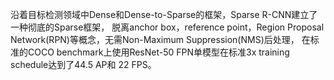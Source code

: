 

<!--
 * @version:
 * @Author:  StevenJokess https://github.com/StevenJokess
 * @Date: 2020-12-07 18:34:26
 * @LastEditors:  StevenJokess https://github.com/StevenJokess
 * @LastEditTime: 2020-12-07 18:35:24
 * @Description:
 * @TODO::
 * @Reference:https://zhuanlan.zhihu.com/p/310058362
-->

沿着目标检测领域中Dense和Dense-to-Sparse的框架，Sparse R-CNN建立了一种彻底的Sparse框架， 脱离anchor box，reference point，Region Proposal Network(RPN)等概念，无需Non-Maximum Suppression(NMS)后处理， 在标准的COCO benchmark上使用ResNet-50 FPN单模型在标准3x training schedule达到了44.5 AP和 22 FPS。

